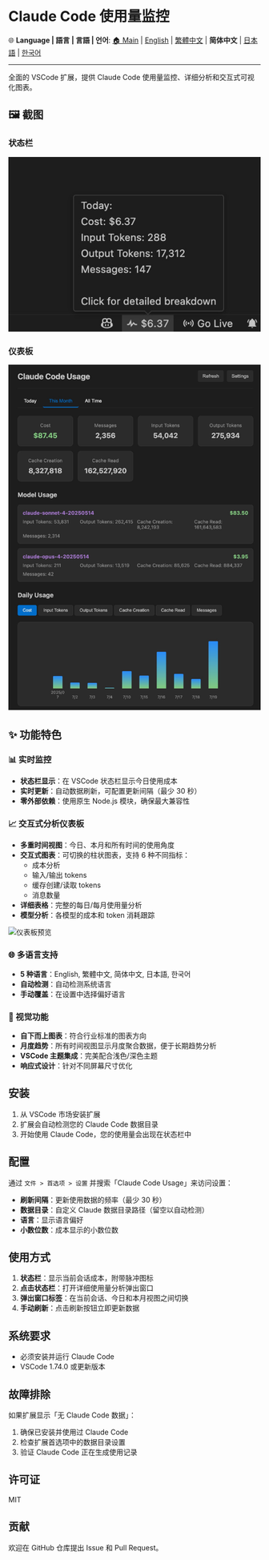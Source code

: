 # Claude Code 使用量监控

🌐 **Language | 語言 | 言語 | 언어**: [🏠 Main](README.md) | [English](README-en.md) | [繁體中文](README-zh-TW.md) | **简体中文** | [日本語](README-ja.md) | [한국어](README-ko.md)

---

全面的 VSCode 扩展，提供 Claude Code 使用量监控、详细分析和交互式可视化图表。

## 🖼️ 截图

### 状态栏

![状态栏预览](images/status-bar-preview.jpg)

### 仪表板

![仪表板预览](images/dashboard-preview.jpg)

## ✨ 功能特色

### 📊 实时监控
- **状态栏显示**：在 VSCode 状态栏显示今日使用成本
- **实时更新**：自动数据刷新，可配置更新间隔（最少 30 秒）
- **零外部依赖**：使用原生 Node.js 模块，确保最大兼容性

### 📈 交互式分析仪表板
- **多重时间视图**：今日、本月和所有时间的使用角度
- **交互式图表**：可切换的柱状图表，支持 6 种不同指标：
  - 成本分析
  - 输入/输出 tokens
  - 缓存创建/读取 tokens
  - 消息数量
- **详细表格**：完整的每日/每月使用量分析
- **模型分析**：各模型的成本和 token 消耗跟踪

![仪表板预览](images/dashboard-preview.png)

### 🌐 多语言支持
- **5 种语言**：English, 繁體中文, 简体中文, 日本語, 한국어
- **自动检测**：自动检测系统语言
- **手动覆盖**：在设置中选择偏好语言

### 🎨 视觉功能
- **自下而上图表**：符合行业标准的图表方向
- **月度趋势**：所有时间视图显示月度聚合数据，便于长期趋势分析
- **VSCode 主题集成**：完美配合浅色/深色主题
- **响应式设计**：针对不同屏幕尺寸优化

## 安装

1. 从 VSCode 市场安装扩展
2. 扩展会自动检测您的 Claude Code 数据目录
3. 开始使用 Claude Code，您的使用量会出现在状态栏中

## 配置

通过 `文件 > 首选项 > 设置` 并搜索「Claude Code Usage」来访问设置：

- **刷新间隔**：更新使用数据的频率（最少 30 秒）
- **数据目录**：自定义 Claude 数据目录路径（留空以自动检测）
- **语言**：显示语言偏好
- **小数位数**：成本显示的小数位数

## 使用方式

1. **状态栏**：显示当前会话成本，附带脉冲图标
2. **点击状态栏**：打开详细使用量分析弹出窗口
3. **弹出窗口标签**：在当前会话、今日和本月视图之间切换
4. **手动刷新**：点击刷新按钮立即更新数据

## 系统要求

- 必须安装并运行 Claude Code
- VSCode 1.74.0 或更新版本

## 故障排除

如果扩展显示「无 Claude Code 数据」：

1. 确保已安装并使用过 Claude Code
2. 检查扩展首选项中的数据目录设置
3. 验证 Claude Code 正在生成使用记录

## 许可证

MIT

## 贡献

欢迎在 GitHub 仓库提出 Issue 和 Pull Request。